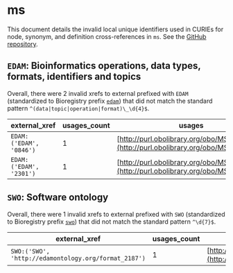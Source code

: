 # ms

This document details the invalid local unique identifiers used in CURIEs
for node, synonym, and definition cross-references in `ms`. See the [GitHub repository](https://github.com/HUPO-PSI/psi-ms-CV).


## `EDAM`: Bioinformatics operations, data types, formats, identifiers and topics

Overall, there were 2 invalid
xrefs to external prefixed with `EDAM` (standardized to Bioregistry
prefix [`edam`](https://bioregistry.io/edam)) that
did not match the standard pattern `^(data|topic|operation|format)\_\d{4}$`.

| external_xref           |   usages_count | usages                                                                                 |
|-------------------------|----------------|----------------------------------------------------------------------------------------|
| `EDAM:('EDAM', '0846')` |              1 | [http://purl.obolibrary.org/obo/MS_1000864](http://purl.obolibrary.org/obo/MS_1000864) |
| `EDAM:('EDAM', '2301')` |              1 | [http://purl.obolibrary.org/obo/MS_1000868](http://purl.obolibrary.org/obo/MS_1000868) |

## `SWO`: Software ontology

Overall, there were 1 invalid
xrefs to external prefixed with `SWO` (standardized to Bioregistry
prefix [`swo`](https://bioregistry.io/swo)) that
did not match the standard pattern `^\d{7}$`.

| external_xref                                        |   usages_count | usages                                                                                 |
|------------------------------------------------------|----------------|----------------------------------------------------------------------------------------|
| `SWO:('SWO', 'http://edamontology.org/format_2187')` |              1 | [http://purl.obolibrary.org/obo/MS_1002659](http://purl.obolibrary.org/obo/MS_1002659) |

